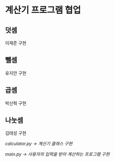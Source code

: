 # 계산기 프로그램 협업

## 덧셈

이재준 구현

## 뺄셈

유지안 구현

## 곱셈

박신혁 구현

## 나눗셈

김태성 구현

_calculator.py -> 계산기 클래스 구현_

_main.py -> 사용자의 입력을 받아 계산하는 프로그램 구현_
